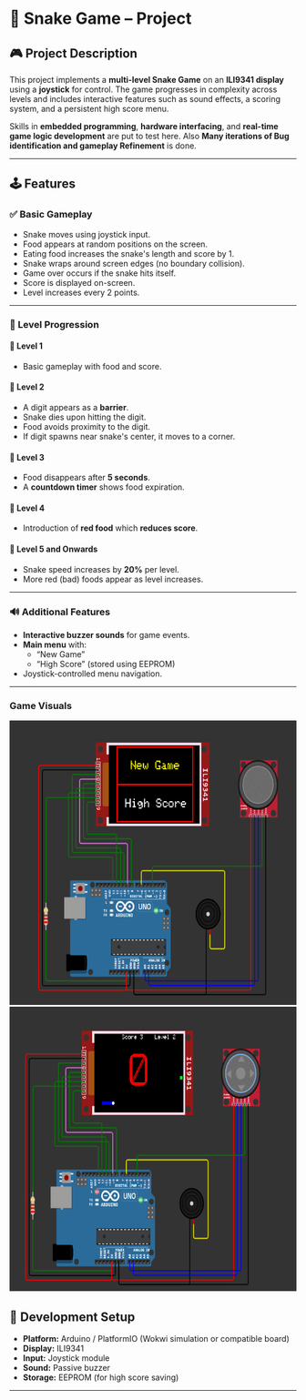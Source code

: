 # 🐍 Snake Game – Project

## 🎮 Project Description

This project implements a **multi-level Snake Game** on an **ILI9341 display** using a **joystick** for control. The game progresses in complexity across levels and includes interactive features such as sound effects, a scoring system, and a persistent high score menu.

Skills in **embedded programming**, **hardware interfacing**, and **real-time game logic development** are put to test here.
Also **Many iterations of Bug identification and gameplay Refinement** is done.

---

## 🕹️ Features

### ✅ Basic Gameplay
- Snake moves using joystick input.
- Food appears at random positions on the screen.
- Eating food increases the snake's length and score by 1.
- Snake wraps around screen edges (no boundary collision).
- Game over occurs if the snake hits itself.
- Score is displayed on-screen.
- Level increases every 2 points.

---

### 🧩 Level Progression

#### 🔹 Level 1
- Basic gameplay with food and score.

#### 🔹 Level 2
- A digit  appears as a **barrier**.
- Snake dies upon hitting the digit.
- Food avoids proximity to the digit.
- If digit spawns near snake's center, it moves to a corner.

#### 🔹 Level 3
- Food disappears after **5 seconds**.
- A **countdown timer** shows food expiration.

#### 🔹 Level 4
- Introduction of **red food** which **reduces score**.

#### 🔹 Level 5 and Onwards
- Snake speed increases by **20%** per level.
- More red (bad) foods appear as level increases.

---

### 🔊 Additional Features
- **Interactive buzzer sounds** for game events.
- **Main menu** with:
  - “New Game”
  - “High Score” (stored using EEPROM)
- Joystick-controlled menu navigation.

---
### Game Visuals
<img src="assets/Menu.png" alt="Game Menu" width="900" height="500"/>
<img src="assets/GamePlay.png" alt="Gameplay" width="900" height="500"/>

## 🧰 Development Setup

- **Platform:** Arduino / PlatformIO (Wokwi simulation or compatible board)
- **Display:** ILI9341
- **Input:** Joystick module
- **Sound:** Passive buzzer
- **Storage:** EEPROM (for high score saving)

---


